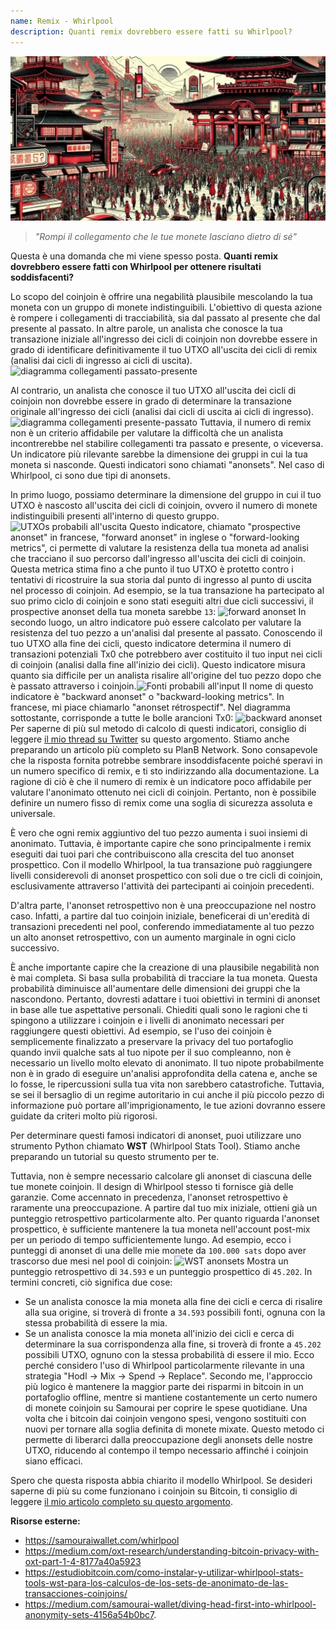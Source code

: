 ```yaml
---
name: Remix - Whirlpool
description: Quanti remix dovrebbero essere fatti su Whirlpool?
---
```

![cover remix- wp](assets/cover.webp)

> *"Rompi il collegamento che le tue monete lasciano dietro di sé"*

Questa è una domanda che mi viene spesso posta. **Quanti remix dovrebbero essere fatti con Whirlpool per ottenere risultati soddisfacenti?**

Lo scopo del coinjoin è offrire una negabilità plausibile mescolando la tua moneta con un gruppo di monete indistinguibili. L'obiettivo di questa azione è rompere i collegamenti di tracciabilità, sia dal passato al presente che dal presente al passato. In altre parole, un analista che conosce la tua transazione iniziale all'ingresso dei cicli di coinjoin non dovrebbe essere in grado di identificare definitivamente il tuo UTXO all'uscita dei cicli di remix (analisi dai cicli di ingresso ai cicli di uscita).
![diagramma collegamenti passato-presente](assets/it/1.webp)

Al contrario, un analista che conosce il tuo UTXO all'uscita dei cicli di coinjoin non dovrebbe essere in grado di determinare la transazione originale all'ingresso dei cicli (analisi dai cicli di uscita ai cicli di ingresso).
![diagramma collegamenti presente-passato](assets/it/2.webp)
Tuttavia, il numero di remix non è un criterio affidabile per valutare la difficoltà che un analista incontrerebbe nel stabilire collegamenti tra passato e presente, o viceversa. Un indicatore più rilevante sarebbe la dimensione dei gruppi in cui la tua moneta si nasconde. Questi indicatori sono chiamati "anonsets". Nel caso di Whirlpool, ci sono due tipi di anonsets.

In primo luogo, possiamo determinare la dimensione del gruppo in cui il tuo UTXO è nascosto all'uscita dei cicli di coinjoin, ovvero il numero di monete indistinguibili presenti all'interno di questo gruppo.
![UTXOs probabili all'uscita](assets/it/3.webp)
Questo indicatore, chiamato "prospective anonset" in francese, "forward anonset" in inglese o "forward-looking metrics", ci permette di valutare la resistenza della tua moneta ad analisi che tracciano il suo percorso dall'ingresso all'uscita dei cicli di coinjoin. Questa metrica stima fino a che punto il tuo UTXO è protetto contro i tentativi di ricostruire la sua storia dal punto di ingresso al punto di uscita nel processo di coinjoin. Ad esempio, se la tua transazione ha partecipato al suo primo ciclo di coinjoin e sono stati eseguiti altri due cicli successivi, il prospective anonset della tua moneta sarebbe `13`:
![forward anonset](assets/it/4.webp)
In secondo luogo, un altro indicatore può essere calcolato per valutare la resistenza del tuo pezzo a un'analisi dal presente al passato. Conoscendo il tuo UTXO alla fine dei cicli, questo indicatore determina il numero di transazioni potenziali Tx0 che potrebbero aver costituito il tuo input nei cicli di coinjoin (analisi dalla fine all'inizio dei cicli). Questo indicatore misura quanto sia difficile per un analista risalire all'origine del tuo pezzo dopo che è passato attraverso i coinjoin.![Fonti probabili all'input](assets/it/5.webp)
Il nome di questo indicatore è "backward anonset" o "backward-looking metrics". In francese, mi piace chiamarlo "anonset rétrospectif". Nel diagramma sottostante, corrisponde a tutte le bolle arancioni Tx0:
![backward anonset](assets/it/6.webp)
Per saperne di più sul metodo di calcolo di questi indicatori, consiglio di leggere [il mio thread su Twitter](https://twitter.com/Loic_Pandul/status/1550850558147395585?s=20) su questo argomento. Stiamo anche preparando un articolo più completo su PlanB Network.
Sono consapevole che la risposta fornita potrebbe sembrare insoddisfacente poiché speravi in un numero specifico di remix, e ti sto indirizzando alla documentazione. La ragione di ciò è che il numero di remix è un indicatore poco affidabile per valutare l'anonimato ottenuto nei cicli di coinjoin. Pertanto, non è possibile definire un numero fisso di remix come una soglia di sicurezza assoluta e universale.

È vero che ogni remix aggiuntivo del tuo pezzo aumenta i suoi insiemi di anonimato. Tuttavia, è importante capire che sono principalmente i remix eseguiti dai tuoi pari che contribuiscono alla crescita del tuo anonset prospettico. Con il modello Whirlpool, la tua transazione può raggiungere livelli considerevoli di anonset prospettico con soli due o tre cicli di coinjoin, esclusivamente attraverso l'attività dei partecipanti ai coinjoin precedenti.

D'altra parte, l'anonset retrospettivo non è una preoccupazione nel nostro caso. Infatti, a partire dal tuo coinjoin iniziale, beneficerai di un'eredità di transazioni precedenti nel pool, conferendo immediatamente al tuo pezzo un alto anonset retrospettivo, con un aumento marginale in ogni ciclo successivo.

È anche importante capire che la creazione di una plausibile negabilità non è mai completa. Si basa sulla probabilità di tracciare la tua moneta. Questa probabilità diminuisce all'aumentare delle dimensioni dei gruppi che la nascondono. Pertanto, dovresti adattare i tuoi obiettivi in termini di anonset in base alle tue aspettative personali. Chiediti quali sono le ragioni che ti spingono a utilizzare i coinjoin e i livelli di anonimato necessari per raggiungere questi obiettivi. Ad esempio, se l'uso dei coinjoin è semplicemente finalizzato a preservare la privacy del tuo portafoglio quando invii qualche sats al tuo nipote per il suo compleanno, non è necessario un livello molto elevato di anonimato. Il tuo nipote probabilmente non è in grado di eseguire un'analisi approfondita della catena e, anche se lo fosse, le ripercussioni sulla tua vita non sarebbero catastrofiche. Tuttavia, se sei il bersaglio di un regime autoritario in cui anche il più piccolo pezzo di informazione può portare all'imprigionamento, le tue azioni dovranno essere guidate da criteri molto più rigorosi.

Per determinare questi famosi indicatori di anonset, puoi utilizzare uno strumento Python chiamato **WST** (Whirlpool Stats Tool). Stiamo anche preparando un tutorial su questo strumento per te.

Tuttavia, non è sempre necessario calcolare gli anonset di ciascuna delle tue monete coinjoin. Il design di Whirlpool stesso ti fornisce già delle garanzie. Come accennato in precedenza, l'anonset retrospettivo è raramente una preoccupazione. A partire dal tuo mix iniziale, ottieni già un punteggio retrospettivo particolarmente alto. Per quanto riguarda l'anonset prospettico, è sufficiente mantenere la tua moneta nell'account post-mix per un periodo di tempo sufficientemente lungo. Ad esempio, ecco i punteggi di anonset di una delle mie monete da `100.000 sats` dopo aver trascorso due mesi nel pool di coinjoin:
![WST anonsets](assets/it/7.webp)
Mostra un punteggio retrospettivo di `34.593` e un punteggio prospettico di `45.202`. In termini concreti, ciò significa due cose:
- Se un analista conosce la mia moneta alla fine dei cicli e cerca di risalire alla sua origine, si troverà di fronte a `34.593` possibili fonti, ognuna con la stessa probabilità di essere la mia.
- Se un analista conosce la mia moneta all'inizio dei cicli e cerca di determinare la sua corrispondenza alla fine, si troverà di fronte a `45.202` possibili UTXO, ognuno con la stessa probabilità di essere il mio.
Ecco perché considero l'uso di Whirlpool particolarmente rilevante in una strategia "Hodl -> Mix -> Spend -> Replace". Secondo me, l'approccio più logico è mantenere la maggior parte dei risparmi in bitcoin in un portafoglio offline, mentre si mantiene costantemente un certo numero di monete coinjoin su Samourai per coprire le spese quotidiane. Una volta che i bitcoin dai coinjoin vengono spesi, vengono sostituiti con nuovi per tornare alla soglia definita di monete mixate. Questo metodo ci permette di liberarci dalla preoccupazione degli anonsets delle nostre UTXO, riducendo al contempo il tempo necessario affinché i coinjoin siano efficaci.

Spero che questa risposta abbia chiarito il modello Whirlpool. Se desideri saperne di più su come funzionano i coinjoin su Bitcoin, ti consiglio di leggere [il mio articolo completo su questo argomento](https://planb.network/tutorials/privacy/coinjoin-dojo).

**Risorse esterne:**
- https://samouraiwallet.com/whirlpool
- https://medium.com/oxt-research/understanding-bitcoin-privacy-with-oxt-part-1-4-8177a40a5923
- https://estudiobitcoin.com/como-instalar-y-utilizar-whirlpool-stats-tools-wst-para-los-calculos-de-los-sets-de-anonimato-de-las-transacciones-coinjoins/
- https://medium.com/samourai-wallet/diving-head-first-into-whirlpool-anonymity-sets-4156a54b0bc7.
